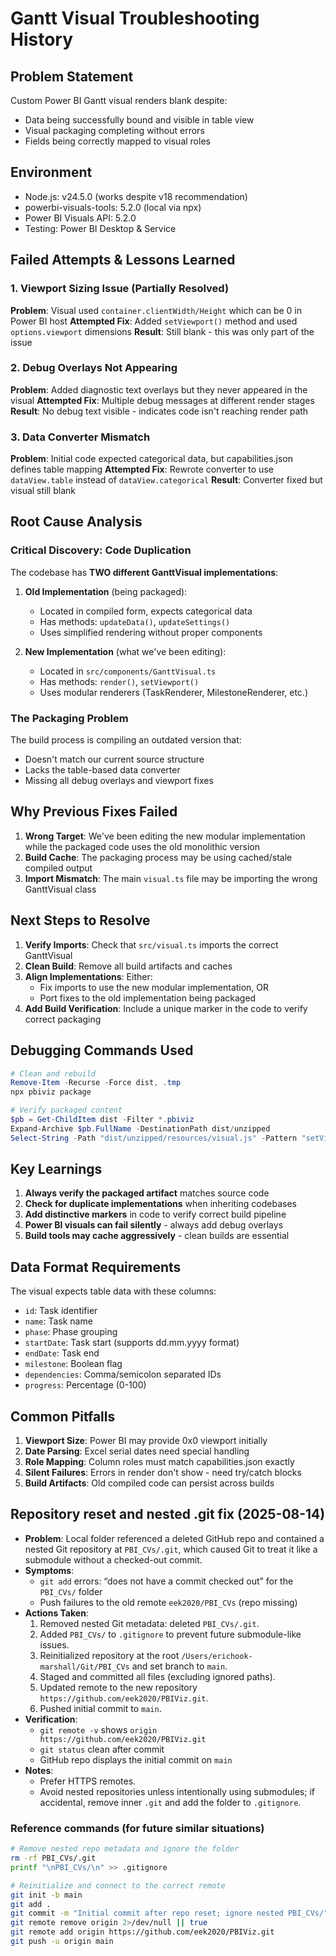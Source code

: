# Gantt Visual Troubleshooting History

## Problem Statement
Custom Power BI Gantt visual renders blank despite:
- Data being successfully bound and visible in table view
- Visual packaging completing without errors
- Fields being correctly mapped to visual roles

## Environment
- Node.js: v24.5.0 (works despite v18 recommendation)
- powerbi-visuals-tools: 5.2.0 (local via npx)
- Power BI Visuals API: 5.2.0
- Testing: Power BI Desktop & Service

## Failed Attempts & Lessons Learned

### 1. Viewport Sizing Issue (Partially Resolved)
**Problem**: Visual used `container.clientWidth/Height` which can be 0 in Power BI host
**Attempted Fix**: Added `setViewport()` method and used `options.viewport` dimensions
**Result**: Still blank - this was only part of the issue

### 2. Debug Overlays Not Appearing
**Problem**: Added diagnostic text overlays but they never appeared in the visual
**Attempted Fix**: Multiple debug messages at different render stages
**Result**: No debug text visible - indicates code isn't reaching render path

### 3. Data Converter Mismatch
**Problem**: Initial code expected categorical data, but capabilities.json defines table mapping
**Attempted Fix**: Rewrote converter to use `dataView.table` instead of `dataView.categorical`
**Result**: Converter fixed but visual still blank

## Root Cause Analysis

### Critical Discovery: Code Duplication
The codebase has **TWO different GanttVisual implementations**:

1. **Old Implementation** (being packaged):
   - Located in compiled form, expects categorical data
   - Has methods: `updateData()`, `updateSettings()`
   - Uses simplified rendering without proper components

2. **New Implementation** (what we've been editing):
   - Located in `src/components/GanttVisual.ts`
   - Has methods: `render()`, `setViewport()`
   - Uses modular renderers (TaskRenderer, MilestoneRenderer, etc.)

### The Packaging Problem
The build process is compiling an outdated version that:
- Doesn't match our current source structure
- Lacks the table-based data converter
- Missing all debug overlays and viewport fixes

## Why Previous Fixes Failed

1. **Wrong Target**: We've been editing the new modular implementation while the packaged code uses the old monolithic version
2. **Build Cache**: The packaging process may be using cached/stale compiled output
3. **Import Mismatch**: The main `visual.ts` file may be importing the wrong GanttVisual class

## Next Steps to Resolve

1. **Verify Imports**: Check that `src/visual.ts` imports the correct GanttVisual
2. **Clean Build**: Remove all build artifacts and caches
3. **Align Implementations**: Either:
   - Fix imports to use the new modular implementation, OR
   - Port fixes to the old implementation being packaged
4. **Add Build Verification**: Include a unique marker in the code to verify correct packaging

## Debugging Commands Used

```powershell
# Clean and rebuild
Remove-Item -Recurse -Force dist, .tmp
npx pbiviz package

# Verify packaged content
$pb = Get-ChildItem dist -Filter *.pbiviz
Expand-Archive $pb.FullName -DestinationPath dist/unzipped
Select-String -Path "dist/unzipped/resources/visual.js" -Pattern "setViewport","render"
```

## Key Learnings

1. **Always verify the packaged artifact** matches source code
2. **Check for duplicate implementations** when inheriting codebases
3. **Add distinctive markers** in code to verify correct build pipeline
4. **Power BI visuals can fail silently** - always add debug overlays
5. **Build tools may cache aggressively** - clean builds are essential

## Data Format Requirements

The visual expects table data with these columns:
- `id`: Task identifier
- `name`: Task name
- `phase`: Phase grouping
- `startDate`: Task start (supports dd.mm.yyyy format)
- `endDate`: Task end
- `milestone`: Boolean flag
- `dependencies`: Comma/semicolon separated IDs
- `progress`: Percentage (0-100)

## Common Pitfalls

1. **Viewport Size**: Power BI may provide 0x0 viewport initially
2. **Date Parsing**: Excel serial dates need special handling
3. **Role Mapping**: Column roles must match capabilities.json exactly
4. **Silent Failures**: Errors in render don't show - need try/catch blocks
5. **Build Artifacts**: Old compiled code can persist across builds

## Repository reset and nested .git fix (2025-08-14)

- **Problem**: Local folder referenced a deleted GitHub repo and contained a nested Git repository at `PBI_CVs/.git`, which caused Git to treat it like a submodule without a checked-out commit.
- **Symptoms**:
  - `git add` errors: “does not have a commit checked out” for the `PBI_CVs/` folder
  - Push failures to the old remote `eek2020/PBI_CVs` (repo missing)
- **Actions Taken**:
  1. Removed nested Git metadata: deleted `PBI_CVs/.git`.
  2. Added `PBI_CVs/` to `.gitignore` to prevent future submodule-like issues.
  3. Reinitialized repository at the root `/Users/erichook-marshall/Git/PBI_CVs` and set branch to `main`.
  4. Staged and committed all files (excluding ignored paths).
  5. Updated remote to the new repository `https://github.com/eek2020/PBIViz.git`.
  6. Pushed initial commit to `main`.
- **Verification**:
  - `git remote -v` shows `origin  https://github.com/eek2020/PBIViz.git`
  - `git status` clean after commit
  - GitHub repo displays the initial commit on `main`
- **Notes**:
  - Prefer HTTPS remotes.
  - Avoid nested repositories unless intentionally using submodules; if accidental, remove inner `.git` and add the folder to `.gitignore`.

### Reference commands (for future similar situations)

```bash
# Remove nested repo metadata and ignore the folder
rm -rf PBI_CVs/.git
printf "\nPBI_CVs/\n" >> .gitignore

# Reinitialize and connect to the correct remote
git init -b main
git add .
git commit -m "Initial commit after repo reset; ignore nested PBI_CVs/"
git remote remove origin 2>/dev/null || true
git remote add origin https://github.com/eek2020/PBIViz.git
git push -u origin main
